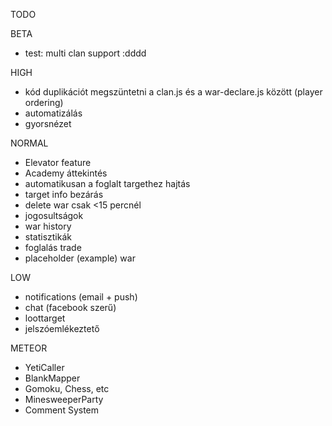 TODO

BETA

- test: multi clan support :dddd

HIGH
- kód duplikációt megszüntetni a clan.js és a war-declare.js között (player ordering)
- automatizálás
- gyorsnézet

NORMAL
- Elevator feature
- Academy áttekintés
- automatikusan a foglalt targethez hajtás
- target info bezárás
- delete war csak <15 percnél
- jogosultságok
- war history
- statisztikák
- foglalás trade
- placeholder (example) war

LOW
- notifications (email + push)
- chat (facebook szerű)
- loottarget
- jelszóemlékeztető

METEOR

- YetiCaller
- BlankMapper
- Gomoku, Chess, etc
- MinesweeperParty
- Comment System
